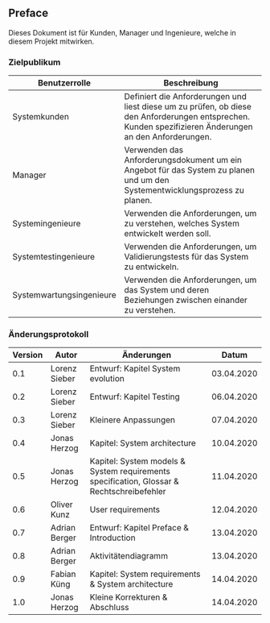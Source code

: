 <!-- Bitte Unterkapitel mit ### fortführen damit das Dokument nach dem Merge dann bereits sauber gegliedert ist -->
## Preface

Dieses Dokument ist für Kunden, Manager und Ingenieure, welche in diesem Projekt mitwirken.

### Zielpublikum

| Benutzerrolle | Beschreibung |
|---------------|--------------|
|Systemkunden|Definiert die Anforderungen und liest diese um zu prüfen, ob diese den Anforderungen entsprechen. Kunden spezifizieren Änderungen an den Anforderungen.|
|Manager|Verwenden das Anforderungsdokument um ein Angebot für das System zu planen und um den Systementwicklungsprozess zu planen.|
|Systemingenieure|Verwenden die Anforderungen, um zu verstehen, welches System entwickelt werden soll.|
|Systemtestingenieure|Verwenden die Anforderungen, um Validierungstests für das System zu entwickeln.|
|Systemwartungsingenieure|Verwenden die Anforderungen, um das System und deren Beziehungen zwischen einander zu verstehen.|

### Änderungsprotokoll

| Version | Autor | Änderungen | Datum |
|---------|-------|------------|-------|
|0.1|Lorenz Sieber|Entwurf: Kapitel System evolution|03.04.2020|
|0.2|Lorenz Sieber|Entwurf: Kapitel Testing|06.04.2020|
|0.3|Lorenz Sieber|Kleinere Anpassungen|07.04.2020|
|0.4|Jonas Herzog|Kapitel: System architecture|10.04.2020|
|0.5|Jonas Herzog|Kapitel: System models  & System requirements specification, Glossar & Rechtschreibefehler|11.04.2020|
|0.6|Oliver Kunz|User requirements|12.04.2020|
|0.7|Adrian Berger|Entwurf: Kapitel Preface & Introduction|13.04.2020|
|0.8|Adrian Berger|Aktivitätendiagramm|13.04.2020|
|0.9|Fabian Küng|Kapitel: System requirements & System architecture|14.04.2020|
|1.0|Jonas Herzog|Kleine Korrekturen & Abschluss|14.04.2020|
